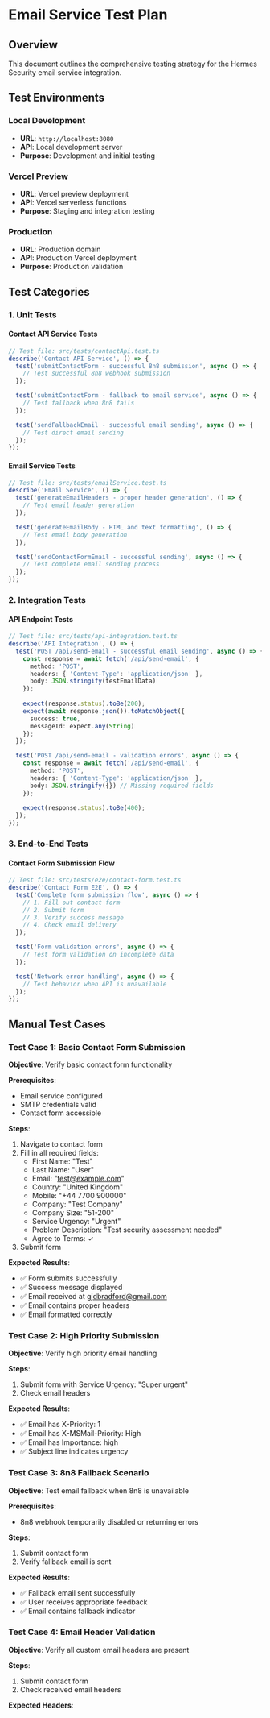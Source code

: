 # Email Service Test Plan

## Overview
This document outlines the comprehensive testing strategy for the Hermes Security email service integration.

## Test Environments

### Local Development
- **URL**: `http://localhost:8080`
- **API**: Local development server
- **Purpose**: Development and initial testing

### Vercel Preview
- **URL**: Vercel preview deployment
- **API**: Vercel serverless functions
- **Purpose**: Staging and integration testing

### Production
- **URL**: Production domain
- **API**: Production Vercel deployment
- **Purpose**: Production validation

## Test Categories

### 1. Unit Tests

#### Contact API Service Tests
```typescript
// Test file: src/tests/contactApi.test.ts
describe('Contact API Service', () => {
  test('submitContactForm - successful 8n8 submission', async () => {
    // Test successful 8n8 webhook submission
  });

  test('submitContactForm - fallback to email service', async () => {
    // Test fallback when 8n8 fails
  });

  test('sendFallbackEmail - successful email sending', async () => {
    // Test direct email sending
  });
});
```

#### Email Service Tests
```typescript
// Test file: src/tests/emailService.test.ts
describe('Email Service', () => {
  test('generateEmailHeaders - proper header generation', () => {
    // Test email header generation
  });

  test('generateEmailBody - HTML and text formatting', () => {
    // Test email body generation
  });

  test('sendContactFormEmail - successful sending', async () => {
    // Test complete email sending process
  });
});
```

### 2. Integration Tests

#### API Endpoint Tests
```typescript
// Test file: src/tests/api-integration.test.ts
describe('API Integration', () => {
  test('POST /api/send-email - successful email sending', async () => {
    const response = await fetch('/api/send-email', {
      method: 'POST',
      headers: { 'Content-Type': 'application/json' },
      body: JSON.stringify(testEmailData)
    });
    
    expect(response.status).toBe(200);
    expect(await response.json()).toMatchObject({
      success: true,
      messageId: expect.any(String)
    });
  });

  test('POST /api/send-email - validation errors', async () => {
    const response = await fetch('/api/send-email', {
      method: 'POST',
      headers: { 'Content-Type': 'application/json' },
      body: JSON.stringify({}) // Missing required fields
    });
    
    expect(response.status).toBe(400);
  });
});
```

### 3. End-to-End Tests

#### Contact Form Submission Flow
```typescript
// Test file: src/tests/e2e/contact-form.test.ts
describe('Contact Form E2E', () => {
  test('Complete form submission flow', async () => {
    // 1. Fill out contact form
    // 2. Submit form
    // 3. Verify success message
    // 4. Check email delivery
  });

  test('Form validation errors', async () => {
    // Test form validation on incomplete data
  });

  test('Network error handling', async () => {
    // Test behavior when API is unavailable
  });
});
```

## Manual Test Cases

### Test Case 1: Basic Contact Form Submission

**Objective**: Verify basic contact form functionality

**Prerequisites**:
- Email service configured
- SMTP credentials valid
- Contact form accessible

**Steps**:
1. Navigate to contact form
2. Fill in all required fields:
   - First Name: "Test"
   - Last Name: "User"
   - Email: "test@example.com"
   - Country: "United Kingdom"
   - Mobile: "+44 7700 900000"
   - Company: "Test Company"
   - Company Size: "51-200"
   - Service Urgency: "Urgent"
   - Problem Description: "Test security assessment needed"
   - Agree to Terms: ✓
3. Submit form

**Expected Results**:
- ✅ Form submits successfully
- ✅ Success message displayed
- ✅ Email received at gjdbradford@gmail.com
- ✅ Email contains proper headers
- ✅ Email formatted correctly

### Test Case 2: High Priority Submission

**Objective**: Verify high priority email handling

**Steps**:
1. Submit form with Service Urgency: "Super urgent"
2. Check email headers

**Expected Results**:
- ✅ Email has X-Priority: 1
- ✅ Email has X-MSMail-Priority: High
- ✅ Email has Importance: high
- ✅ Subject line indicates urgency

### Test Case 3: 8n8 Fallback Scenario

**Objective**: Test email fallback when 8n8 is unavailable

**Prerequisites**:
- 8n8 webhook temporarily disabled or returning errors

**Steps**:
1. Submit contact form
2. Verify fallback email is sent

**Expected Results**:
- ✅ Fallback email sent successfully
- ✅ User receives appropriate feedback
- ✅ Email contains fallback indicator

### Test Case 4: Email Header Validation

**Objective**: Verify all custom email headers are present

**Steps**:
1. Submit contact form
2. Check received email headers

**Expected Headers**:
